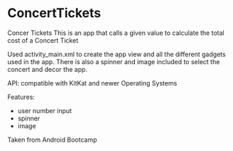 # ConcertTickets
Concer Tickets
This is an app that calls a given value to calculate the total cost of a Concert Ticket

Used activity_main.xml to create the app view and all the different gadgets used in the app. 
There is also a spinner and image included to select the concert and decor the app.

API: compatible with KitKat and newer Operating Systems

Features:
- user number input
- spinner
- image

Taken from Android Bootcamp
